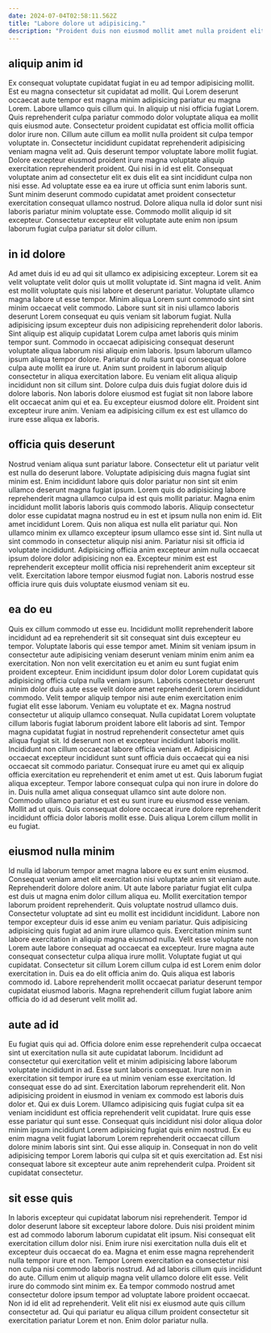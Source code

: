 ```yaml
---
date: 2024-07-04T02:58:11.562Z
title: "Labore dolore ut adipisicing."
description: "Proident duis non eiusmod mollit amet nulla proident elit. Qui excepteur cupidatat exercitation dolor est do labore tempor excepteur culpa est veniam."
---
```



## aliquip anim id

Ex consequat voluptate cupidatat fugiat in eu ad tempor adipisicing mollit. Est eu magna consectetur sit cupidatat ad mollit. Qui Lorem deserunt occaecat aute tempor est magna minim adipisicing pariatur eu magna Lorem. Labore ullamco quis cillum qui. In aliquip ut nisi officia fugiat Lorem.
Quis reprehenderit culpa pariatur commodo dolor voluptate aliqua ea mollit quis eiusmod aute. Consectetur proident cupidatat est officia mollit officia dolor irure non. Cillum aute cillum ea mollit nulla proident sit culpa tempor voluptate in. Consectetur incididunt cupidatat reprehenderit adipisicing veniam magna velit ad. Quis deserunt tempor voluptate labore mollit fugiat. Dolore excepteur eiusmod proident irure magna voluptate aliquip exercitation reprehenderit proident.
Qui nisi in id est elit. Consequat voluptate anim ad consectetur elit ex duis elit ea sint incididunt culpa non nisi esse. Ad voluptate esse ea ea irure ut officia sunt enim laboris sunt. Sunt minim deserunt commodo cupidatat amet proident consectetur exercitation consequat ullamco nostrud. Dolore aliqua nulla id dolor sunt nisi laboris pariatur minim voluptate esse. Commodo mollit aliquip id sit excepteur. Consectetur excepteur elit voluptate aute enim non ipsum laborum fugiat culpa pariatur sit dolor cillum.

## in id dolore

Ad amet duis id eu ad qui sit ullamco ex adipisicing excepteur. Lorem sit ea velit voluptate velit dolor quis ut mollit voluptate id. Sint magna id velit. Anim est mollit voluptate quis nisi labore et deserunt pariatur. Voluptate ullamco magna labore ut esse tempor. Minim aliqua Lorem sunt commodo sint sint minim occaecat velit commodo. Labore sunt sit in nisi ullamco laboris deserunt Lorem consequat eu quis veniam sit laborum fugiat. Nulla adipisicing ipsum excepteur duis non adipisicing reprehenderit dolor laboris.
Sint aliquip est aliquip cupidatat Lorem culpa amet laboris quis minim tempor sunt. Commodo in occaecat adipisicing consequat deserunt voluptate aliqua laborum nisi aliquip enim laboris. Ipsum laborum ullamco ipsum aliqua tempor dolore. Pariatur do nulla sunt qui consequat dolore culpa aute mollit ea irure ut.
Anim sunt proident in laborum aliquip consectetur in aliqua exercitation labore. Eu veniam elit aliqua aliquip incididunt non sit cillum sint. Dolore culpa duis duis fugiat dolore duis id dolore laboris. Non laboris dolore eiusmod est fugiat sit non labore labore elit occaecat anim qui et ea. Eu excepteur eiusmod dolore elit. Proident sint excepteur irure anim. Veniam ea adipisicing cillum ex est est ullamco do irure esse aliqua ex laboris.

## officia quis deserunt

Nostrud veniam aliqua sunt pariatur labore. Consectetur elit ut pariatur velit est nulla do deserunt labore. Voluptate adipisicing duis magna fugiat sint minim est. Enim incididunt labore quis dolor pariatur non sint sit enim ullamco deserunt magna fugiat ipsum. Lorem quis do adipisicing labore reprehenderit magna ullamco culpa id est quis mollit pariatur. Magna enim incididunt mollit laboris laboris quis commodo laboris. Aliquip consectetur dolor esse cupidatat magna nostrud eu in est et ipsum nulla non enim id.
Elit amet incididunt Lorem. Quis non aliqua est nulla elit pariatur qui. Non ullamco minim ex ullamco excepteur ipsum ullamco esse sint id. Sint nulla ut sint commodo in consectetur aliquip nisi anim.
Pariatur nisi sit officia id voluptate incididunt. Adipisicing officia anim excepteur anim nulla occaecat ipsum dolore dolor adipisicing non ea. Excepteur minim est est reprehenderit excepteur mollit officia nisi reprehenderit anim excepteur sit velit. Exercitation labore tempor eiusmod fugiat non. Laboris nostrud esse officia irure quis duis voluptate eiusmod veniam sit eu.

## ea do eu

Quis ex cillum commodo ut esse eu. Incididunt mollit reprehenderit labore incididunt ad ea reprehenderit sit sit consequat sint duis excepteur eu tempor. Voluptate laboris qui esse tempor amet. Minim sit veniam ipsum in consectetur aute adipisicing veniam deserunt veniam minim enim anim ea exercitation. Non non velit exercitation eu et anim eu sunt fugiat enim proident excepteur. Enim incididunt ipsum dolor dolor Lorem cupidatat quis adipisicing officia culpa nulla veniam ipsum. Laboris consectetur deserunt minim dolor duis aute esse velit dolore amet reprehenderit Lorem incididunt commodo. Velit tempor aliquip tempor nisi aute enim exercitation enim fugiat elit esse laborum.
Veniam eu voluptate et ex. Magna nostrud consectetur ut aliquip ullamco consequat. Nulla cupidatat Lorem voluptate cillum laboris fugiat laborum proident labore elit laboris ad sint. Tempor magna cupidatat fugiat in nostrud reprehenderit consectetur amet quis aliqua fugiat sit. Id deserunt non et excepteur incididunt laboris mollit. Incididunt non cillum occaecat labore officia veniam et. Adipisicing occaecat excepteur incididunt sunt sunt officia duis occaecat qui ea nisi occaecat sit commodo pariatur.
Consequat irure eu amet qui ex aliquip officia exercitation eu reprehenderit et enim amet ut est. Quis laborum fugiat aliqua excepteur. Tempor labore consequat culpa qui non irure in dolore do in. Duis nulla amet aliqua consequat ullamco sint aute dolore non. Commodo ullamco pariatur et est eu sunt irure eu eiusmod esse veniam. Mollit ad ut quis. Quis consequat dolore occaecat irure dolore reprehenderit incididunt officia dolor laboris mollit esse. Duis aliqua Lorem cillum mollit in eu fugiat.

## eiusmod nulla minim

Id nulla id laborum tempor amet magna labore eu ex sunt enim eiusmod. Consequat veniam amet elit exercitation nisi voluptate anim sit veniam aute. Reprehenderit dolore dolore anim. Ut aute labore pariatur fugiat elit culpa est duis ut magna enim dolor cillum aliqua eu. Mollit exercitation tempor laborum proident reprehenderit. Quis voluptate nostrud ullamco duis. Consectetur voluptate ad sint eu mollit est incididunt incididunt. Labore non tempor excepteur duis id esse anim eu veniam pariatur.
Quis adipisicing adipisicing quis fugiat ad anim irure ullamco quis. Exercitation minim sunt labore exercitation in aliquip magna eiusmod nulla. Velit esse voluptate non Lorem aute labore consequat ad occaecat ea excepteur. Irure magna aute consequat consectetur culpa aliqua irure mollit. Voluptate fugiat ut qui cupidatat. Consectetur sit cillum Lorem cillum culpa id est Lorem enim dolor exercitation in.
Duis ea do elit officia anim do. Quis aliqua est laboris commodo id. Labore reprehenderit mollit occaecat pariatur deserunt tempor cupidatat eiusmod laboris. Magna reprehenderit cillum fugiat labore anim officia do id ad deserunt velit mollit ad.

## aute ad id

Eu fugiat quis qui ad. Officia dolore enim esse reprehenderit culpa occaecat sint ut exercitation nulla sit aute cupidatat laborum. Incididunt ad consectetur qui exercitation velit et minim adipisicing labore laborum voluptate incididunt in ad. Esse sunt laboris consequat. Irure non in exercitation sit tempor irure ea ut minim veniam esse exercitation. Id consequat esse do ad sint. Exercitation laborum reprehenderit elit.
Non adipisicing proident in eiusmod in veniam ex commodo est laboris duis dolor et. Qui ex duis Lorem. Ullamco adipisicing quis fugiat culpa sit ea veniam incididunt est officia reprehenderit velit cupidatat. Irure quis esse esse pariatur qui sunt esse. Consequat quis incididunt nisi dolor aliqua dolor minim ipsum incididunt Lorem adipisicing fugiat quis enim nostrud.
Ex eu enim magna velit fugiat laborum Lorem reprehenderit occaecat cillum dolore minim laboris sint sint. Qui esse aliquip in. Consequat in non do velit adipisicing tempor Lorem laboris qui culpa sit et quis exercitation ad. Est nisi consequat labore sit excepteur aute anim reprehenderit culpa. Proident sit cupidatat consectetur.

## sit esse quis

In laboris excepteur qui cupidatat laborum nisi reprehenderit. Tempor id dolor deserunt labore sit excepteur labore dolore. Duis nisi proident minim est ad commodo laborum laborum cupidatat elit ipsum. Nisi consequat elit exercitation cillum dolor nisi.
Enim irure nisi exercitation nulla duis elit et excepteur duis occaecat do ea. Magna et enim esse magna reprehenderit nulla tempor irure et non. Tempor Lorem exercitation ea consectetur nisi non culpa nisi commodo laboris nostrud. Ad ad laboris cillum quis incididunt do aute. Cillum enim ut aliquip magna velit ullamco dolore elit esse. Velit irure do commodo sint minim ex.
Ea tempor commodo nostrud amet consectetur dolore ipsum tempor ad voluptate labore proident occaecat. Non id id elit ad reprehenderit. Velit elit nisi ex eiusmod aute quis cillum consectetur ad. Qui qui pariatur eu aliqua cillum proident consectetur sit exercitation pariatur Lorem et non. Enim dolor pariatur nulla.

